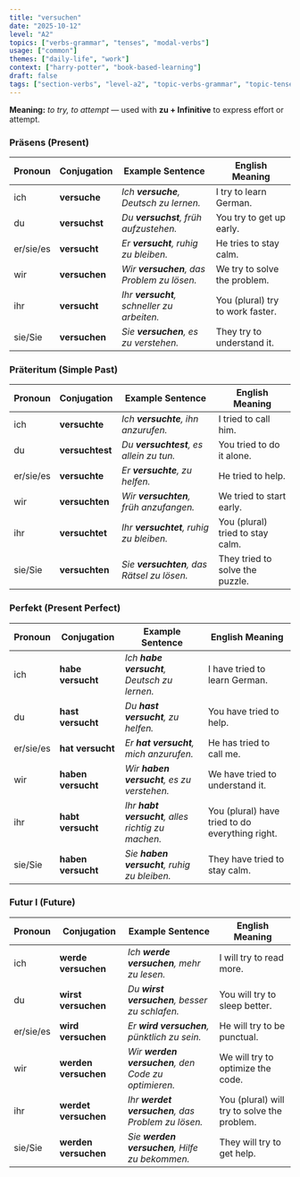 ```yaml
---
title: "versuchen"
date: "2025-10-12"
level: "A2"
topics: ["verbs-grammar", "tenses", "modal-verbs"]
usage: ["common"]
themes: ["daily-life", "work"]
context: ["harry-potter", "book-based-learning"]
draft: false
tags: ["section-verbs", "level-a2", "topic-verbs-grammar", "topic-tenses", "topic-modal-verbs", "usage-common", "theme-daily-life", "theme-work", "context-harry-potter", "context-book-based-learning"]
---
```

**Meaning:** *to try, to attempt* — used with **zu + Infinitive** to express effort or attempt.


### Präsens (Present)

| Pronoun   | Conjugation   | Example Sentence                           | English Meaning                  |
| --------- | ------------- | ------------------------------------------ | -------------------------------- |
| ich       | **versuche**  | *Ich **versuche**, Deutsch zu lernen.*     | I try to learn German.           |
| du        | **versuchst** | *Du **versuchst**, früh aufzustehen.*      | You try to get up early.         |
| er/sie/es | **versucht**  | *Er **versucht**, ruhig zu bleiben.*       | He tries to stay calm.           |
| wir       | **versuchen** | *Wir **versuchen**, das Problem zu lösen.* | We try to solve the problem.     |
| ihr       | **versucht**  | *Ihr **versucht**, schneller zu arbeiten.* | You (plural) try to work faster. |
| sie/Sie   | **versuchen** | *Sie **versuchen**, es zu verstehen.*      | They try to understand it.       |

### Präteritum (Simple Past)

| Pronoun   | Conjugation     | Example Sentence                           | English Meaning                  |
| --------- | --------------- | ------------------------------------------ | -------------------------------- |
| ich       | **versuchte**   | *Ich **versuchte**, ihn anzurufen.*        | I tried to call him.             |
| du        | **versuchtest** | *Du **versuchtest**, es allein zu tun.*    | You tried to do it alone.        |
| er/sie/es | **versuchte**   | *Er **versuchte**, zu helfen.*             | He tried to help.                |
| wir       | **versuchten**  | *Wir **versuchten**, früh anzufangen.*     | We tried to start early.         |
| ihr       | **versuchtet**  | *Ihr **versuchtet**, ruhig zu bleiben.*    | You (plural) tried to stay calm. |
| sie/Sie   | **versuchten**  | *Sie **versuchten**, das Rätsel zu lösen.* | They tried to solve the puzzle.  |


### Perfekt (Present Perfect)

| Pronoun   | Conjugation        | Example Sentence                                  | English Meaning                                 |
| --------- | ------------------ | ------------------------------------------------- | ----------------------------------------------- |
| ich       | **habe versucht**  | *Ich **habe versucht**, Deutsch zu lernen.*       | I have tried to learn German.                   |
| du        | **hast versucht**  | *Du **hast versucht**, zu helfen.*                | You have tried to help.                         |
| er/sie/es | **hat versucht**   | *Er **hat versucht**, mich anzurufen.*            | He has tried to call me.                        |
| wir       | **haben versucht** | *Wir **haben versucht**, es zu verstehen.*        | We have tried to understand it.                 |
| ihr       | **habt versucht**  | *Ihr **habt versucht**, alles richtig zu machen.* | You (plural) have tried to do everything right. |
| sie/Sie   | **haben versucht** | *Sie **haben versucht**, ruhig zu bleiben.*       | They have tried to stay calm.                   |

### Futur I (Future)

| Pronoun   | Conjugation          | Example Sentence                                    | English Meaning                             |
| --------- | -------------------- | --------------------------------------------------- | ------------------------------------------- |
| ich       | **werde versuchen**  | *Ich **werde versuchen**, mehr zu lesen.*           | I will try to read more.                    |
| du        | **wirst versuchen**  | *Du **wirst versuchen**, besser zu schlafen.*       | You will try to sleep better.               |
| er/sie/es | **wird versuchen**   | *Er **wird versuchen**, pünktlich zu sein.*         | He will try to be punctual.                 |
| wir       | **werden versuchen** | *Wir **werden versuchen**, den Code zu optimieren.* | We will try to optimize the code.           |
| ihr       | **werdet versuchen** | *Ihr **werdet versuchen**, das Problem zu lösen.*   | You (plural) will try to solve the problem. |
| sie/Sie   | **werden versuchen** | *Sie **werden versuchen**, Hilfe zu bekommen.*      | They will try to get help.                  |
